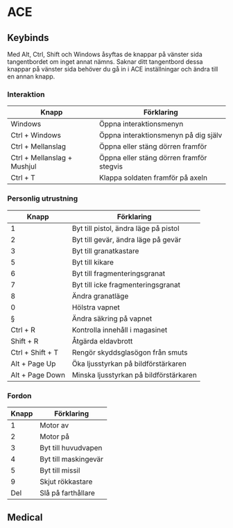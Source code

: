 # ACE

## Keybinds

Med Alt, Ctrl, Shift och Windows åsyftas de knappar på vänster sida tangentbordet om inget annat nämns.
Saknar ditt tangentbord dessa knappar på vänster sida behöver du gå in i ACE inställningar och ändra till en annan knapp.

### Interaktion

Knapp | Förklaring
--- | ---
Windows | Öppna interaktionsmenyn
Ctrl + Windows | Öppna interaktionsmenyn på dig själv
Ctrl + Mellanslag | Öppna eller stäng dörren framför
Ctrl + Mellanslag + Mushjul | Öppna eller stäng dörren framför stegvis
Ctrl + T | Klappa soldaten framför på axeln

### Personlig utrustning

Knapp | Förklaring
--- | ---
1 | Byt till pistol, ändra läge på pistol
2 | Byt till gevär, ändra läge på gevär
3 | Byt till granatkastare
5 | Byt till kikare
6 | Byt till fragmenteringsgranat
7 | Byt till icke fragmenteringsgranat
8 | Ändra granatläge
0 | Hölstra vapnet
§ | Ändra säkring på vapnet
Ctrl + R | Kontrolla innehåll i magasinet
Shift + R | Åtgärda eldavbrott
Ctrl + Shift + T | Rengör skyddsglasögon från smuts
Alt + Page Up | Öka ljusstyrkan på bildförstärkaren
Alt + Page Down | Minska ljusstyrkan på bildförstärkaren

### Fordon

Knapp | Förklaring
--- | ---
1 | Motor av
2 | Motor på
3 | Byt till huvudvapen
4 | Byt till maskingevär
5 | Byt till missil
9 | Skjut rökkastare
Del | Slå på farthållare

## Medical
